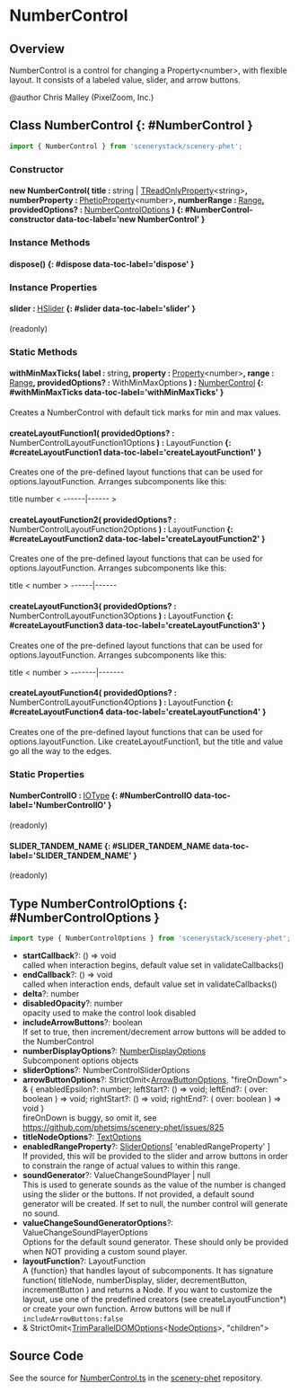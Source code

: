 # NumberControl

## Overview

NumberControl is a control for changing a Property&lt;number&gt;, with flexible layout. It consists of a labeled value,
slider, and arrow buttons.

@author Chris Malley (PixelZoom, Inc.)

## Class NumberControl {: #NumberControl }


```js
import { NumberControl } from 'scenerystack/scenery-phet';
```
### Constructor

#### new NumberControl( title : <span style="font-weight: 400;"><span style="color: hsla(calc(var(--md-hue) + 180deg),80%,40%,1);">string</span> | [TReadOnlyProperty](../axon/TReadOnlyProperty.md)&lt;<span style="color: hsla(calc(var(--md-hue) + 180deg),80%,40%,1);">string</span>&gt;</span>, numberProperty : <span style="font-weight: 400;">[PhetioProperty](../axon/PhetioProperty.md)&lt;<span style="color: hsla(calc(var(--md-hue) + 180deg),80%,40%,1);">number</span>&gt;</span>, numberRange : <span style="font-weight: 400;">[Range](../dot/Range.md)</span>, providedOptions? : <span style="font-weight: 400;">[NumberControlOptions](../scenery-phet/NumberControl.md#NumberControlOptions)</span> ) {: #NumberControl-constructor data-toc-label='new NumberControl' }

### Instance Methods

#### dispose() {: #dispose data-toc-label='dispose' }

### Instance Properties

#### slider : <span style="font-weight: 400;">[HSlider](../sun/HSlider.md)</span> {: #slider data-toc-label='slider' }

(readonly)

### Static Methods

#### withMinMaxTicks( label : <span style="font-weight: 400;"><span style="color: hsla(calc(var(--md-hue) + 180deg),80%,40%,1);">string</span></span>, property : <span style="font-weight: 400;">[Property](../axon/Property.md)&lt;<span style="color: hsla(calc(var(--md-hue) + 180deg),80%,40%,1);">number</span>&gt;</span>, range : <span style="font-weight: 400;">[Range](../dot/Range.md)</span>, providedOptions? : <span style="font-weight: 400;">WithMinMaxOptions</span> ) : <span style="font-weight: 400;">[NumberControl](../scenery-phet/NumberControl.md)</span> {: #withMinMaxTicks data-toc-label='withMinMaxTicks' }

Creates a NumberControl with default tick marks for min and max values.

#### createLayoutFunction1( providedOptions? : <span style="font-weight: 400;">NumberControlLayoutFunction1Options</span> ) : <span style="font-weight: 400;">LayoutFunction</span> {: #createLayoutFunction1 data-toc-label='createLayoutFunction1' }

Creates one of the pre-defined layout functions that can be used for options.layoutFunction.
Arranges subcomponents like this:

 title number
 &lt; ------|------ &gt;


#### createLayoutFunction2( providedOptions? : <span style="font-weight: 400;">NumberControlLayoutFunction2Options</span> ) : <span style="font-weight: 400;">LayoutFunction</span> {: #createLayoutFunction2 data-toc-label='createLayoutFunction2' }

Creates one of the pre-defined layout functions that can be used for options.layoutFunction.
Arranges subcomponents like this:

 title &lt; number &gt;
 ------|------

#### createLayoutFunction3( providedOptions? : <span style="font-weight: 400;">NumberControlLayoutFunction3Options</span> ) : <span style="font-weight: 400;">LayoutFunction</span> {: #createLayoutFunction3 data-toc-label='createLayoutFunction3' }

Creates one of the pre-defined layout functions that can be used for options.layoutFunction.
Arranges subcomponents like this:

 title
 &lt; number &gt;
 -------|-------

#### createLayoutFunction4( providedOptions? : <span style="font-weight: 400;">NumberControlLayoutFunction4Options</span> ) : <span style="font-weight: 400;">LayoutFunction</span> {: #createLayoutFunction4 data-toc-label='createLayoutFunction4' }

Creates one of the pre-defined layout functions that can be used for options.layoutFunction.
Like createLayoutFunction1, but the title and value go all the way to the edges.

### Static Properties

#### NumberControlIO : <span style="font-weight: 400;">[IOType](../tandem/IOType.md)</span> {: #NumberControlIO data-toc-label='NumberControlIO' }

(readonly)

#### SLIDER_TANDEM_NAME {: #SLIDER_TANDEM_NAME data-toc-label='SLIDER_TANDEM_NAME' }

(readonly)



## Type NumberControlOptions {: #NumberControlOptions }


```js
import type { NumberControlOptions } from 'scenerystack/scenery-phet';
```


- **startCallback**?: () =&gt; <span style="color: hsla(calc(var(--md-hue) + 180deg),80%,40%,1);">void</span>
<br>  called when interaction begins, default value set in validateCallbacks()
- **endCallback**?: () =&gt; <span style="color: hsla(calc(var(--md-hue) + 180deg),80%,40%,1);">void</span>
<br>  called when interaction ends, default value set in validateCallbacks()
- **delta**?: <span style="color: hsla(calc(var(--md-hue) + 180deg),80%,40%,1);">number</span>
- **disabledOpacity**?: <span style="color: hsla(calc(var(--md-hue) + 180deg),80%,40%,1);">number</span>
<br>  opacity used to make the control look disabled
- **includeArrowButtons**?: <span style="color: hsla(calc(var(--md-hue) + 180deg),80%,40%,1);">boolean</span>
<br>  If set to true, then increment/decrement arrow buttons will be added to the NumberControl
- **numberDisplayOptions**?: [NumberDisplayOptions](../scenery-phet/NumberDisplay.md#NumberDisplayOptions)
<br>  Subcomponent options objects
- **sliderOptions**?: NumberControlSliderOptions
- **arrowButtonOptions**?: StrictOmit&lt;[ArrowButtonOptions](../sun/ArrowButton.md#ArrowButtonOptions), "fireOnDown"&gt; &amp; { enabledEpsilon?: <span style="color: hsla(calc(var(--md-hue) + 180deg),80%,40%,1);">number</span>; leftStart?: () =&gt; <span style="color: hsla(calc(var(--md-hue) + 180deg),80%,40%,1);">void</span>; leftEnd?: ( over: <span style="color: hsla(calc(var(--md-hue) + 180deg),80%,40%,1);">boolean</span> ) =&gt; <span style="color: hsla(calc(var(--md-hue) + 180deg),80%,40%,1);">void</span>; rightStart?: () =&gt; <span style="color: hsla(calc(var(--md-hue) + 180deg),80%,40%,1);">void</span>; rightEnd?: ( over: <span style="color: hsla(calc(var(--md-hue) + 180deg),80%,40%,1);">boolean</span> ) =&gt; <span style="color: hsla(calc(var(--md-hue) + 180deg),80%,40%,1);">void</span> }
<br>  fireOnDown is buggy, so omit it, see https://github.com/phetsims/scenery-phet/issues/825
- **titleNodeOptions**?: [TextOptions](../scenery/Text.md#TextOptions)
- **enabledRangeProperty**?: [SliderOptions](../sun/Slider.md#SliderOptions)[ 'enabledRangeProperty' ]
<br>  If provided, this will be provided to the slider and arrow buttons in order to
  constrain the range of actual values to within this range.
- **soundGenerator**?: ValueChangeSoundPlayer | <span style="color: hsla(calc(var(--md-hue) + 180deg),80%,40%,1);">null</span>
<br>  This is used to generate sounds as the value of the number is changed using the slider or the buttons.  If not
  provided, a default sound generator will be created. If set to null, the number control will generate no sound.
- **valueChangeSoundGeneratorOptions**?: ValueChangeSoundPlayerOptions
<br>  Options for the default sound generator.  These should only be provided when NOT providing a custom sound player.
- **layoutFunction**?: LayoutFunction
<br>  A {function} that handles layout of subcomponents.
  It has signature function( titleNode, numberDisplay, slider, decrementButton, incrementButton )
  and returns a Node. If you want to customize the layout, use one of the predefined creators
  (see createLayoutFunction*) or create your own function. Arrow buttons will be null if `includeArrowButtons:false`
- &amp; StrictOmit&lt;[TrimParallelDOMOptions](../scenery/ParallelDOM.md#TrimParallelDOMOptions)&lt;[NodeOptions](../scenery/Node.md#NodeOptions)&gt;, "children"&gt;




## Source Code

See the source for [NumberControl.ts](https://github.com/phetsims/scenery-phet/blob/main/js/NumberControl.ts) in the [scenery-phet](https://github.com/phetsims/scenery-phet) repository.
